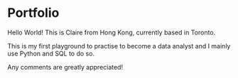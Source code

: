 # Portfolio

Hello World! This is Claire from Hong Kong, currently based in Toronto.

This is my first playground to practise to become a data analyst and I mainly use Python and SQL to do so. 

Any comments are greatly appreciated!
